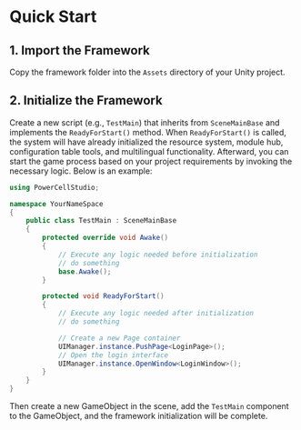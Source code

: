 # Quick Start

## 1. Import the Framework

Copy the framework folder into the `Assets` directory of your Unity project.

## 2. Initialize the Framework

Create a new script (e.g., `TestMain`) that inherits from `SceneMainBase` and implements the `ReadyForStart()` method.
When `ReadyForStart()` is called, the system will have already initialized the resource system, module hub,
configuration table tools, and multilingual functionality. Afterward, you can start the game process based on your
project requirements by invoking the necessary logic. Below is an example:

```csharp
using PowerCellStudio;

namespace YourNameSpace
{
    public class TestMain : SceneMainBase
    {
        protected override void Awake()
        {
            // Execute any logic needed before initialization
            // do something
            base.Awake();
        }

        protected void ReadyForStart()
        {
            // Execute any logic needed after initialization
            // do something

            // Create a new Page container
            UIManager.instance.PushPage<LoginPage>();
            // Open the login interface
            UIManager.instance.OpenWindow<LoginWindow>();
        }
    }
}
```

Then create a new GameObject in the scene, add the `TestMain` component to the GameObject, and the framework
initialization will be complete.